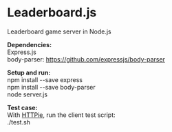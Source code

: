 # Leaderboard.js
Leaderboard game server in Node.js

**Dependencies:**  
Express.js  
body-parser: https://github.com/expressjs/body-parser  
  
**Setup and run:**  
npm install --save express  
npm install --save body-parser  
node server.js

**Test case:**  
With [HTTPie](https://github.com/jakubroztocil/httpie), run the client test script:  
./test.sh
